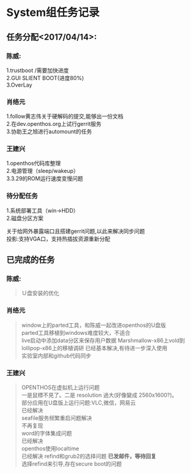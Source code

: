 # System组任务记录
## 任务分配<2017/04/14>:
### 陈威:
1.trustboot  /需要加快进度    
2.GUI SLIENT BOOT(进度80%)  
3.OverLay
### 肖络元
1.follow黄志伟关于硬解码的提交,能够出一份文档   
2.在dev.openthos.org上试行gerrit服务  
3.协助王之旭进行automount的任务  

### 王建兴    
1.openthos代码库整理  
2.电源管理（sleep/wakeup）  
3.3.29的ROM运行速度变慢问题   

### 待分配任务
1.系统部署工具（win->HDD）  
2.磁盘分区方案  
  
关于给网外暴露端口且搭建gerrit问题,以此来解决同步问题  
投影:支持VGA口，支持热插拔资源重新分配  

## 已完成的任务  
### 陈威:
>Ｕ盘安装的优化　
### 肖络元
>window上的parted工具，和陈威一起改进openthos的U盘版  
parted工具移植到windows难度较大，不适合  
>live启动中添加data分区来保存用户数据
>Marshmallow-x86上vold到lollipop-x86上的移植调研
已经基本解决,有待进一步深入使用  
>实验室内部和github代码同步  
### 王建兴
>OPENTHOS在虚拟机上运行问题  
一是鼠標不見了。二是 resolution 過大(好像變成 2560x1600?)。  
>部分应用在U盘版上运行问题:VLC,微信，网易云    
已经解决  
>seafile服务频繁重启问题解决  
不再复现  
>word的字体集成问题  
已经解决  
>openthos使用localtime  
已经解决
>refind和grub2的选择问题
>**已发邮件，等待回复**  
选择refind来引导,存在secure boot的问题
